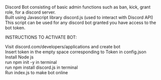 Discord Bot consisting of basic admin functions such as ban, kick, grant role, for a discord server.<br />
Built using Javascript library discord.js (used to interact with Discord API)<br />
This script can be used for any discord bot granted you have access to the bot token.

INSTRUCTIONS TO ACTIVATE BOT:

Visit discord.com/developers/applications and create bot <br />
Insert token in the empty space corresponding to Token in config.json<br />
Install Node js<br/>
run npm init -y in terminal<br/>
run npm install discord.js in terminal<br/>
Run index.js to make bot online
